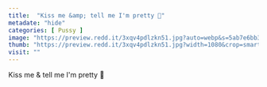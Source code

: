 ```yaml
---
title:  "Kiss me &amp; tell me I'm pretty 🥺"
metadate: "hide"
categories: [ Pussy ]
image: "https://preview.redd.it/3xqv4pdlzkn51.jpg?auto=webp&s=5ab7e6bb3a897d5147060d83c3e617decf91bf3b"
thumb: "https://preview.redd.it/3xqv4pdlzkn51.jpg?width=1080&crop=smart&auto=webp&s=eba1616af944e75f26a526ff0f5f0ee21421b1c3"
visit: ""
---
```

Kiss me &amp; tell me I'm pretty 🥺

